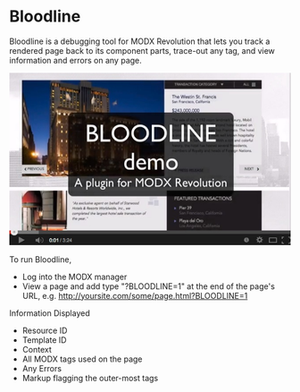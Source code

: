 Bloodline
=========

Bloodline is a debugging tool for MODX Revolution that lets you track a rendered page back to its component parts, trace-out any tag, and view information and errors on any page.  

[![Bloodline Demo Screencast](https://raw.githubusercontent.com/craftsmancoding/bloodline/master/screenshots/bloodline-video.jpg)](https://www.youtube.com/watch?v=x71i5S6zAbQ&feature=youtu.be)

To run Bloodline, 

* Log into the MODX manager 
* View a page and add type "?BLOODLINE=1" at the end of the page's URL, e.g. http://yoursite.com/some/page.html?BLOODLINE=1 

Information Displayed

* Resource ID
* Template ID
* Context
* All MODX tags used on the page
* Any Errors
* Markup flagging the outer-most tags
